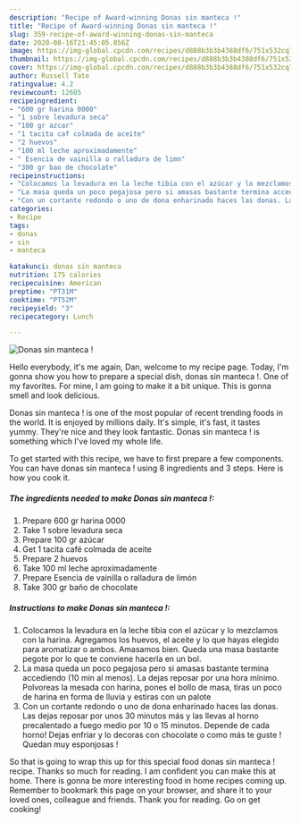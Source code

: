 ```yaml
---
description: "Recipe of Award-winning Donas sin manteca !"
title: "Recipe of Award-winning Donas sin manteca !"
slug: 359-recipe-of-award-winning-donas-sin-manteca
date: 2020-08-16T21:45:05.856Z
image: https://img-global.cpcdn.com/recipes/d888b3b3b4388df6/751x532cq70/donas-sin-manteca-foto-principal.jpg
thumbnail: https://img-global.cpcdn.com/recipes/d888b3b3b4388df6/751x532cq70/donas-sin-manteca-foto-principal.jpg
cover: https://img-global.cpcdn.com/recipes/d888b3b3b4388df6/751x532cq70/donas-sin-manteca-foto-principal.jpg
author: Russell Tate
ratingvalue: 4.2
reviewcount: 12605
recipeingredient:
- "600 gr harina 0000"
- "1 sobre levadura seca"
- "100 gr azcar"
- "1 tacita caf colmada de aceite"
- "2 huevos"
- "100 ml leche aproximadamente"
- " Esencia de vainilla o ralladura de limn"
- "300 gr bao de chocolate"
recipeinstructions:
- "Colocamos la levadura en la leche tibia con el azúcar y lo mezclamos con la harina. Agregamos los huevos, el aceite y lo que hayas elegido para aromatizar o ambos. Amasamos bien. Queda una masa bastante pegote por lo que te conviene hacerla en un bol."
- "La masa queda un poco pegajosa pero si amasas bastante termina accediendo (10 min al menos). La dejas reposar por una hora mínimo. Polvoreas la mesada con harina, pones el bollo de masa, tiras un poco de harina en forma de lluvia y estiras con un palote"
- "Con un cortante redondo o uno de dona enharinado haces las donas. Las dejas reposar por unos 30 minutos más y las llevas al horno precalentado a fuego medio por 10 o 15 minutos. Depende de cada horno! Dejas enfriar y lo decoras con chocolate o como más te guste ! Quedan muy esponjosas !"
categories:
- Recipe
tags:
- donas
- sin
- manteca

katakunci: donas sin manteca 
nutrition: 175 calories
recipecuisine: American
preptime: "PT31M"
cooktime: "PT52M"
recipeyield: "3"
recipecategory: Lunch

---
```



![Donas sin manteca !](https://img-global.cpcdn.com/recipes/d888b3b3b4388df6/751x532cq70/donas-sin-manteca-foto-principal.jpg)

Hello everybody, it's me again, Dan, welcome to my recipe page. Today, I'm gonna show you how to prepare a special dish, donas sin manteca !. One of my favorites. For mine, I am going to make it a bit unique. This is gonna smell and look delicious.



Donas sin manteca ! is one of the most popular of recent trending foods in the world. It is enjoyed by millions daily. It's simple, it's fast, it tastes yummy. They're nice and they look fantastic. Donas sin manteca ! is something which I've loved my whole life.


To get started with this recipe, we have to first prepare a few components. You can have donas sin manteca ! using 8 ingredients and 3 steps. Here is how you cook it.

<!--inarticleads1-->

##### The ingredients needed to make Donas sin manteca !:

1. Prepare 600 gr harina 0000
1. Take 1 sobre levadura seca
1. Prepare 100 gr azúcar
1. Get 1 tacita café colmada de aceite
1. Prepare 2 huevos
1. Take 100 ml leche aproximadamente
1. Prepare  Esencia de vainilla o ralladura de limón
1. Take 300 gr baño de chocolate




<!--inarticleads2-->

##### Instructions to make Donas sin manteca !:

1. Colocamos la levadura en la leche tibia con el azúcar y lo mezclamos con la harina. Agregamos los huevos, el aceite y lo que hayas elegido para aromatizar o ambos. Amasamos bien. Queda una masa bastante pegote por lo que te conviene hacerla en un bol.
1. La masa queda un poco pegajosa pero si amasas bastante termina accediendo (10 min al menos). La dejas reposar por una hora mínimo. Polvoreas la mesada con harina, pones el bollo de masa, tiras un poco de harina en forma de lluvia y estiras con un palote
1. Con un cortante redondo o uno de dona enharinado haces las donas. Las dejas reposar por unos 30 minutos más y las llevas al horno precalentado a fuego medio por 10 o 15 minutos. Depende de cada horno! Dejas enfriar y lo decoras con chocolate o como más te guste ! Quedan muy esponjosas !




So that is going to wrap this up for this special food donas sin manteca ! recipe. Thanks so much for reading. I am confident you can make this at home. There is gonna be more interesting food in home recipes coming up. Remember to bookmark this page on your browser, and share it to your loved ones, colleague and friends. Thank you for reading. Go on get cooking!
